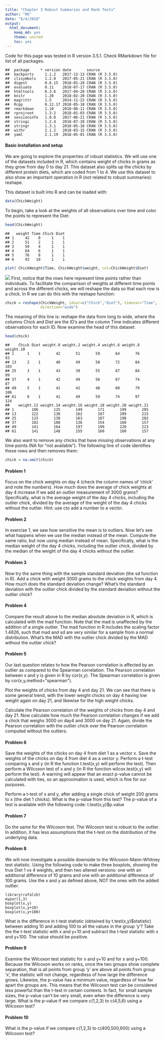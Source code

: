 ```yaml
---
title: "Chapter 3 Robust Summaries and Rank Tests"
author: "RK"
date: "8/4/2018"
output:
  html_document:
    keep_md: yes
    theme: united
    toc: yes
---
```



Code for this page was tested in R version 3.5.1. Check RMarkdown file for list of all packages.


```
##  package     * version date       source        
##  backports     1.1.2   2017-12-13 CRAN (R 3.5.0)
##  clisymbols    1.2.0   2017-05-21 CRAN (R 3.5.0)
##  digest        0.6.15  2018-01-28 CRAN (R 3.5.0)
##  evaluate      0.11    2018-07-17 CRAN (R 3.5.0)
##  htmltools     0.3.6   2017-04-28 CRAN (R 3.5.0)
##  knitr         1.20    2018-02-20 CRAN (R 3.5.0)
##  magrittr      1.5     2014-11-22 CRAN (R 3.5.0)
##  Rcpp          0.12.17 2018-05-18 CRAN (R 3.5.0)
##  rmarkdown     1.10    2018-06-11 CRAN (R 3.5.0)
##  rprojroot     1.3-2   2018-01-03 CRAN (R 3.5.0)
##  sessioninfo   1.0.0   2017-06-21 CRAN (R 3.5.0)
##  stringi       1.2.4   2018-07-20 CRAN (R 3.5.0)
##  stringr       1.3.1   2018-05-10 CRAN (R 3.5.0)
##  withr         2.1.2   2018-03-15 CRAN (R 3.5.0)
##  yaml          2.1.19  2018-05-01 CRAN (R 3.5.0)
```

#### Basic installation and setup
We are going to explore the properties of robust statistics. We will use one of the datasets included in R, which contains weight of chicks in grams as they grow from day 0 to day 21. This dataset also splits up the chicks by different protein diets, which are coded from 1 to 4. We use this dataset to also show an important operation in R (not related to robust summaries): reshape.

This dataset is built into R and can be loaded with:

```r
data(ChickWeight)
```
To begin, take a look at the weights of all observations over time and color the points to represent the Diet:

```r
head(ChickWeight)
```

```
##   weight Time Chick Diet
## 1     42    0     1    1
## 2     51    2     1    1
## 3     59    4     1    1
## 4     64    6     1    1
## 5     76    8     1    1
## 6     93   10     1    1
```

```r
plot( ChickWeight$Time, ChickWeight$weight, col=ChickWeight$Diet)
```

![](Ch_3_files/figure-html/unnamed-chunk-3-1.png)<!-- -->
First, notice that the rows here represent time points rather than individuals. To facilitate the comparison of weights at different time points and across the different chicks, we will reshape the data so that each row is a chick. In R we can do this with the reshape function:

```r
chick = reshape(ChickWeight, idvar=c("Chick","Diet"), timevar="Time",
                direction="wide")
```
The meaning of this line is: reshape the data from long to wide, where the columns Chick and Diet are the ID’s and the column Time indicates different observations for each ID. Now examine the head of this dataset:

```r
head(chick)
```

```
##    Chick Diet weight.0 weight.2 weight.4 weight.6 weight.8 weight.10
## 1      1    1       42       51       59       64       76        93
## 13     2    1       40       49       58       72       84       103
## 25     3    1       43       39       55       67       84        99
## 37     4    1       42       49       56       67       74        87
## 49     5    1       41       42       48       60       79       106
## 61     6    1       41       49       59       74       97       124
##    weight.12 weight.14 weight.16 weight.18 weight.20 weight.21
## 1        106       125       149       171       199       205
## 13       122       138       162       187       209       215
## 25       115       138       163       187       198       202
## 37       102       108       136       154       160       157
## 49       141       164       197       199       220       223
## 61       141       148       155       160       160       157
```
We also want to remove any chicks that have missing observations at any time points (NA for “not available”). The following line of code identifies these rows and then removes them:

```r
chick = na.omit(chick)
```


#### Problem 1

Focus on the chick weights on day 4 (check the column names of ‘chick’ and note the numbers). How much does the average of chick weights at day 4 increase if we add an outlier measurement of 3000 grams? Specifically, what is the average weight of the day 4 chicks, including the outlier chick, divided by the average of the weight of the day 4 chicks without the outlier. Hint: use cto add a number to a vector.

#### Problem 2

In exercise 1, we saw how sensitive the mean is to outliers. Now let’s see what happens when we use the median instead of the mean. Compute the same ratio, but now using median instead of mean. Specifically, what is the median weight of the day 4 chicks, including the outlier chick, divided by the median of the weight of the day 4 chicks without the outlier.

#### Problem 3

Now try the same thing with the sample standard deviation (the sd function in R). Add a chick with weight 3000 grams to the chick weights from day 4. How much does the standard deviation change? What’s the standard deviation with the outlier chick divided by the standard deviation without the outlier chick?

#### Problem 4

Compare the result above to the median absolute deviation in R, which is calculated with the mad function. Note that the mad is unaffected by the addition of a single outlier. The mad function in R includes the scaling factor 1.4826, such that mad and sd are very similar for a sample from a normal distribution. What’s the MAD with the outlier chick divided by the MAD without the outlier chick?

#### Problem 5

Our last question relates to how the Pearson correlation is affected by an outlier as compared to the Spearman correlation. The Pearson correlation between x and y is given in R by cor(x,y). The Spearman correlation is given by cor(x,y,method="spearman").

Plot the weights of chicks from day 4 and day 21. We can see that there is some general trend, with the lower weight chicks on day 4 having low weight again on day 21, and likewise for the high weight chicks.

Calculate the Pearson correlation of the weights of chicks from day 4 and day 21. Now calculate how much the Pearson correlation changes if we add a chick that weighs 3000 on day4 and 3000 on day 21. Again, divide the Pearson correlation with the outlier chick over the Pearson correlation computed without the outliers.

#### Problem 6

Save the weights of the chicks on day 4 from diet 1 as a vector x. Save the weights of the chicks on day 4 from diet 4 as a vector y. Perform a t-test comparing x and y (in R the function t.test(x,y) will perform the test). Then perform a Wilcoxon test of x and y (in R the function wilcox.test(x,y) will perform the test). A warning will appear that an exact p-value cannot be calculated with ties, so an approximation is used, which is fine for our purposes.

Perform a t-test of x and y, after adding a single chick of weight 200 grams to x (the diet 1 chicks). What is the p-value from this test? The p-value of a test is available with the following code: t.test(x,y)$p.value

#### Problem 7

Do the same for the Wilcoxon test. The Wilcoxon test is robust to the outlier. In addition, it has less assumptions that the t-test on the distribution of the underlying data.

#### Problem 8

We will now investigate a possible downside to the Wilcoxon-Mann-Whitney test statistic. Using the following code to make three boxplots, showing the true Diet 1 vs 4 weights, and then two altered versions: one with an additional difference of 10 grams and one with an additional difference of 100 grams. Use the x and y as defined above, NOT the ones with the added outlier.
```{}
library(rafalib)
mypar(1,3)
boxplot(x,y)
boxplot(x,y+10)
boxplot(x,y+100)
```

What is the difference in t-test statistic (obtained by t.test(x,y)$statistic) between adding 10 and adding 100 to all the values in the group ‘y’? Take the the t-test statistic with x and y+10 and subtract the t-test statistic with x and y+100. The value should be positive.

#### Problem 9

Examine the Wilcoxon test statistic for x and y+10 and for x and y+100. Because the Wilcoxon works on ranks, once the two groups show complete separation, that is all points from group ‘y’ are above all points from group ‘x’, the statistic will not change, regardless of how large the difference grows. Likewise, the p-value has a minimum value, regardless of how far apart the groups are. This means that the Wilcoxon test can be considered less powerful than the t-test in certain contexts. In fact, for small sample sizes, the p-value can’t be very small, even when the difference is very large. What is the p-value if we compare c(1,2,3) to c(4,5,6) using a Wilcoxon test?

#### Problem 10

What is the p-value if we compare c(1,2,3) to c(400,500,600) using a Wilcoxon test?
